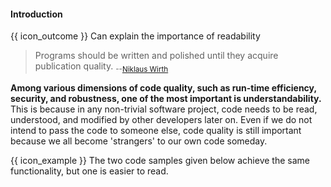 <div id="title">

#### Introduction

</div>

<span id="prereqs"></span>

<span id="outcomes">{{ icon_outcome }} Can explain the importance of readability</span>

<div id="body">

> Programs should be written and polished until they acquire publication quality. <sub>--[Niklaus Wirth](https://en.wikipedia.org/wiki/Niklaus_Wirth)</sub>

**Among various dimensions of code quality, such as run-time efficiency, security, and robustness, one of the most important is understandability.** This is because in any non-trivial software project, code needs to be read, understood, and modified by other developers later on. Even if we do not intend to pass the code to someone else, code quality is still important because we all become 'strangers' to our own code someday.

<tip-box>

{{ icon_example }} The two code samples given below achieve the same functionality, but one is easier to read.

<tabs> 
  <tab header="Java">

<include src="example-java.md" />

  </tab>
  <tab header="Python">

<include src="example-python.md" />

</tab>
</tabs>

</tip-box>



</div>

<div id="extras">
</div>